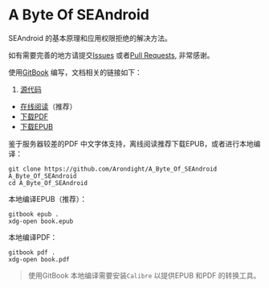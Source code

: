 # A Byte Of SEAndroid

SEAndroid 的基本原理和应用权限拒绝的解决方法。

如有需要完善的地方请提交[Issues][ID_ISSUES]
或者[Pull Requests][ID_PULL_REQUESTS], 非常感谢。

使用[GitBook][ID_GITBOOK] 编写，文档相关的链接如下：

1. [源代码][ID_GITHUB]
+ [在线阅读][ID_HTML]（推荐）
+ [下载PDF][ID_PDF]
+ [下载EPUB][ID_EPUB]

鉴于服务器较差的PDF 中文字体支持，离线阅读推荐下载EPUB，或者进行本地编译：

```shell
git clone https://github.com/Arondight/A_Byte_Of_SEAndroid A_Byte_Of_SEAndroid
cd A_Byte_Of_SEAndroid
```

本地编译EPUB（推荐）：
```shell
gitbook epub .
xdg-open book.epub
```

本地编译PDF：
```shell
gitbook pdf .
xdg-open book.pdf
```

> 使用GitBook 本地编译需要安装`Calibre` 以提供EPUB 和PDF 的转换工具。

[ID_GITHUB]: https://github.com/Arondight/A_Byte_Of_SEAndroid "点此跳转项目地址"
[ID_ISSUES]: https://github.com/Arondight/A_Byte_Of_SEAndroid/issues "点此提交Issues"
[ID_PULL_REQUESTS]: https://github.com/Arondight/A_Byte_Of_SEAndroid/pulls "点此查看Pull requests"
[ID_GITBOOK]: https://github.com/GitbookIO/gitbook "点此跳转GitBook 项目地址"
[ID_HTML]: https://www.gitbook.com/read/book/arondight/a_byte_of_seandroid "点此阅读在线HTML"
[ID_PDF]: https://www.gitbook.com/download/pdf/book/arondight/A_Byte_Of_SEAndroid "点此获取PDF"
[ID_EPUB]: https://www.gitbook.com/download/epub/book/arondight/a_byte_of_seandroid "点此获取EPUB"

